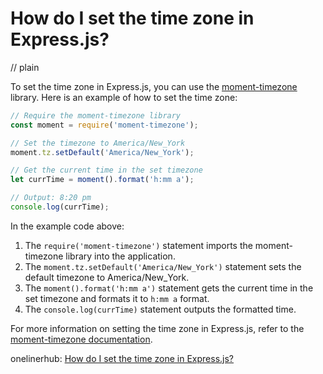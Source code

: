 # How do I set the time zone in Express.js?
// plain

To set the time zone in Express.js, you can use the [moment-timezone](https://github.com/moment/moment-timezone) library. Here is an example of how to set the time zone:

```javascript
// Require the moment-timezone library
const moment = require('moment-timezone');

// Set the timezone to America/New_York
moment.tz.setDefault('America/New_York');

// Get the current time in the set timezone
let currTime = moment().format('h:mm a');

// Output: 8:20 pm
console.log(currTime);
```

In the example code above:

1. The `require('moment-timezone')` statement imports the moment-timezone library into the application.
2. The `moment.tz.setDefault('America/New_York')` statement sets the default timezone to America/New_York.
3. The `moment().format('h:mm a')` statement gets the current time in the set timezone and formats it to `h:mm a` format.
4. The `console.log(currTime)` statement outputs the formatted time.

For more information on setting the time zone in Express.js, refer to the [moment-timezone documentation](https://momentjs.com/timezone/).

onelinerhub: [How do I set the time zone in Express.js?](https://onelinerhub.com/expressjs/how-do-i-set-the-time-zone-in-express-js)